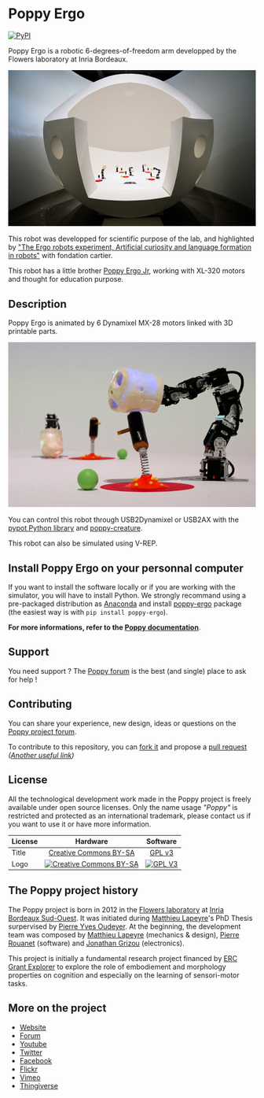 # Poppy Ergo

[![PyPI](https://img.shields.io/pypi/v/poppy-ergo.svg)](https://pypi.python.org/pypi/poppy-ergo/)

Poppy Ergo is a robotic 6-degrees-of-freedom arm developped by the Flowers laboratory at Inria Bordeaux.


[![](doc/ErgoRobotFondationCartier.jpg)](https://www.youtube.com/watch?v=YRh8S1P2dcw&list=PLdX8RO6QsgB737U9B-oggjKj3dTtRilni&index=3)

This robot was developped for scientific purpose of the lab, and highlighted by ["The Ergo robots experiment, Artificial curiosity and language formation in robots"](https://flowers.inria.fr/robots/ergo-robots/) with fondation cartier.

This robot has a little brother [Poppy Ergo Jr](https://github.com/poppy-project/poppy-ergo-jr), working with XL-320 motors and thought for education purpose.

## Description

Poppy Ergo is animated by 6 Dynamixel MX-28 motors linked with 3D printable parts.

![](doc/ergo.png)

You can control this robot through USB2Dynamixel or USB2AX with the [pypot Python library](https://github.com/poppy-project/pypot) and [poppy-creature](https://github.com/poppy-project/poppy-creature).

This robot can also be simulated using V-REP.

## Install Poppy Ergo on your personnal computer
If you want to install the software locally or if you are working with the simulator, you will have to install Python. We strongly recommand using a pre-packaged distribution as [Anaconda](http://continuum.io/downloads) and install [poppy-ergo](https://github.com/poppy-project/poppy-ergo/tree/master/software) package (the easiest way is with `pip install poppy-ergo`).

**For more informations, refer to the [Poppy documentation](http://docs.poppy-project.org/en/installation/index.html)**.

## Support

You need support ?
The [Poppy forum](https://forum.poppy-project.org) is the best (and single) place to ask for help !

## Contributing

You can share your experience, new design, ideas or questions on the [Poppy project forum](https://forum.poppy-project.org/).

To contribute to this repository, you can [fork it](https://help.github.com/articles/fork-a-repo/) and propose a [pull request](https://help.github.com/articles/using-pull-requests/) *([Another useful link](https://gun.io/blog/how-to-github-fork-branch-and-pull-request/))*

## License

All the technological development work made in the Poppy project is freely available under open source licenses. Only the name usage *"Poppy"* is restricted and protected as an international trademark, please contact us if you want to use it or have more information.

|   License     |     Hardware    |   Software      |
| ------------- | :-------------: | :-------------: |
| Title  | [Creative Commons BY-SA](http://creativecommons.org/licenses/by-sa/4.0/)  |[GPL v3](http://www.gnu.org/licenses/gpl.html)  |
| Logo  | [![Creative Commons BY-SA](https://i.creativecommons.org/l/by-sa/4.0/88x31.png) ](http://creativecommons.org/licenses/by-sa/4.0/)  |[![GPL V3](https://www.gnu.org/graphics/gplv3-88x31.png)](http://www.gnu.org/licenses/gpl.html)  |


## The Poppy project history

The Poppy project is born in 2012 in the [Flowers laboratory](https://flowers.inria.fr/) at [Inria Bordeaux Sud-Ouest](http://www.inria.fr/en/centre/bordeaux).
It was initiated during [Matthieu Lapeyre](https://github.com/matthieu-lapeyre)'s PhD Thesis surpervised by [Pierre Yves Oudeyer](http://www.pyoudeyer.com/). At the beginning, the development team was composed by [Matthieu Lapeyre](https://github.com/matthieu-lapeyre) (mechanics & design), [Pierre Rouanet](https://github.com/pierre-rouanet) (software) and [Jonathan Grizou](http://jgrizou.com/) (electronics).

This project is initially a fundamental research project financed by [ERC Grant Explorer](http://erc.europa.eu/) to explore the role of embodiement and morphology properties on cognition and especially on the learning of sensori-motor tasks.


## More on the project

- [Website](https://www.poppy-project.org)
- [Forum](https://forum.poppy-project.org)
- [Youtube](https://www.youtube.com/channel/UC3iVGSr-vMgnFlIfPBH2p7Q)
- [Twitter](https://twitter.com/poppy_project)
- [Facebook](https://www.facebook.com/poppycommunity/)
- [Flickr](https://www.flickr.com/photos/poppy-project)
- [Vimeo](https://vimeo.com/poppyproject)
- [Thingiverse](http://www.thingiverse.com/poppy_project/)
